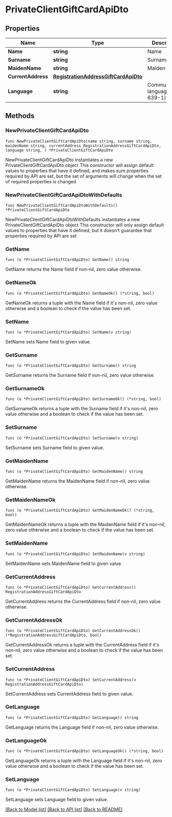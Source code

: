 # PrivateClientGiftCardApiDto

## Properties

Name | Type | Description | Notes
------------ | ------------- | ------------- | -------------
**Name** | **string** | Name | 
**Surname** | **string** | Surname | 
**MaidenName** | **string** | Maiden Name | 
**CurrentAddress** | [**RegistrationAddressGiftCardApiDto**](RegistrationAddressGiftCardApiDto.md) |  | 
**Language** | **string** | Communication language (ISO 639-1) | 

## Methods

### NewPrivateClientGiftCardApiDto

`func NewPrivateClientGiftCardApiDto(name string, surname string, maidenName string, currentAddress RegistrationAddressGiftCardApiDto, language string, ) *PrivateClientGiftCardApiDto`

NewPrivateClientGiftCardApiDto instantiates a new PrivateClientGiftCardApiDto object
This constructor will assign default values to properties that have it defined,
and makes sure properties required by API are set, but the set of arguments
will change when the set of required properties is changed

### NewPrivateClientGiftCardApiDtoWithDefaults

`func NewPrivateClientGiftCardApiDtoWithDefaults() *PrivateClientGiftCardApiDto`

NewPrivateClientGiftCardApiDtoWithDefaults instantiates a new PrivateClientGiftCardApiDto object
This constructor will only assign default values to properties that have it defined,
but it doesn't guarantee that properties required by API are set

### GetName

`func (o *PrivateClientGiftCardApiDto) GetName() string`

GetName returns the Name field if non-nil, zero value otherwise.

### GetNameOk

`func (o *PrivateClientGiftCardApiDto) GetNameOk() (*string, bool)`

GetNameOk returns a tuple with the Name field if it's non-nil, zero value otherwise
and a boolean to check if the value has been set.

### SetName

`func (o *PrivateClientGiftCardApiDto) SetName(v string)`

SetName sets Name field to given value.


### GetSurname

`func (o *PrivateClientGiftCardApiDto) GetSurname() string`

GetSurname returns the Surname field if non-nil, zero value otherwise.

### GetSurnameOk

`func (o *PrivateClientGiftCardApiDto) GetSurnameOk() (*string, bool)`

GetSurnameOk returns a tuple with the Surname field if it's non-nil, zero value otherwise
and a boolean to check if the value has been set.

### SetSurname

`func (o *PrivateClientGiftCardApiDto) SetSurname(v string)`

SetSurname sets Surname field to given value.


### GetMaidenName

`func (o *PrivateClientGiftCardApiDto) GetMaidenName() string`

GetMaidenName returns the MaidenName field if non-nil, zero value otherwise.

### GetMaidenNameOk

`func (o *PrivateClientGiftCardApiDto) GetMaidenNameOk() (*string, bool)`

GetMaidenNameOk returns a tuple with the MaidenName field if it's non-nil, zero value otherwise
and a boolean to check if the value has been set.

### SetMaidenName

`func (o *PrivateClientGiftCardApiDto) SetMaidenName(v string)`

SetMaidenName sets MaidenName field to given value.


### GetCurrentAddress

`func (o *PrivateClientGiftCardApiDto) GetCurrentAddress() RegistrationAddressGiftCardApiDto`

GetCurrentAddress returns the CurrentAddress field if non-nil, zero value otherwise.

### GetCurrentAddressOk

`func (o *PrivateClientGiftCardApiDto) GetCurrentAddressOk() (*RegistrationAddressGiftCardApiDto, bool)`

GetCurrentAddressOk returns a tuple with the CurrentAddress field if it's non-nil, zero value otherwise
and a boolean to check if the value has been set.

### SetCurrentAddress

`func (o *PrivateClientGiftCardApiDto) SetCurrentAddress(v RegistrationAddressGiftCardApiDto)`

SetCurrentAddress sets CurrentAddress field to given value.


### GetLanguage

`func (o *PrivateClientGiftCardApiDto) GetLanguage() string`

GetLanguage returns the Language field if non-nil, zero value otherwise.

### GetLanguageOk

`func (o *PrivateClientGiftCardApiDto) GetLanguageOk() (*string, bool)`

GetLanguageOk returns a tuple with the Language field if it's non-nil, zero value otherwise
and a boolean to check if the value has been set.

### SetLanguage

`func (o *PrivateClientGiftCardApiDto) SetLanguage(v string)`

SetLanguage sets Language field to given value.



[[Back to Model list]](../README.md#documentation-for-models) [[Back to API list]](../README.md#documentation-for-api-endpoints) [[Back to README]](../README.md)


